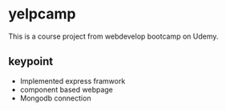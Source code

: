# yelpcamp

This is a course project from webdevelop bootcamp on Udemy.

## keypoint
- Implemented express framwork 
- component based webpage 
- Mongodb connection
